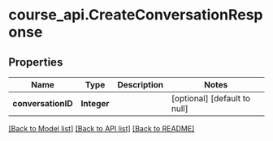 # course_api.CreateConversationResponse
## Properties

| Name | Type | Description | Notes |
|------------ | ------------- | ------------- | -------------|
| **conversationID** | **Integer** |  | [optional] [default to null] |

[[Back to Model list]](../README.md#documentation-for-models) [[Back to API list]](../README.md#documentation-for-api-endpoints) [[Back to README]](../README.md)

